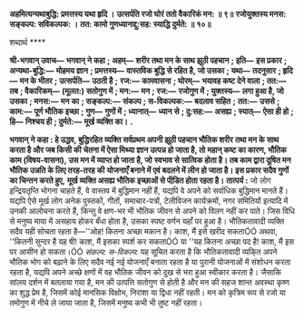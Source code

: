 **अहमित्यन्यथाबुद्धि: प्रमत्तस्य यथा हृदि ।** **उत्सर्पति रजो घोरं ततो वैकारिकं मन: ॥ ९॥** **रजोयुक्तस्य मनस: सङ्कल्प: सविकल्पक: ।** **तत: कामो गुणध्यानाद्दु:सह: स्याद्धि दुर्मते: ॥ १०॥** 

शब्दार्थ **** 

**श्री-भगवान् उवाच—** **भगवान् ने कहा** **; अहम्—** **शरीर तथा मन के साथ झूठी पहचान** **; इति—** **इस प्रकार** **; अन्यथा-बुद्धि:—** **मोहमय ज्ञान** **; प्रमत्तस्य—** **वास्तविक बुद्धि से रहित है, जो उसका** **; यथा—** **तदनुसार** **; हृदि—** **मन के भीतर** **; उत्सर्पति—** **उठती है** **;** **रज:—** **कामवासना** **; घोरम्—** **भयावह कष्ट देने वाला** **; तत:—** **तब** **; वैकारिकम्—** **(मूलत:) सतोगुण में** **; मन:—** **मन** **; रज:—** **रजोगुण में** **; युक्तस्य—** **लगा हुआ है, जो उसका** **; मनस:—** **मन का** **; सङ्कल्प:—** **संकल्प** **; स-विकल्पक:—** **बदलाव सहित** **;** **तत:—** **उससे** **; काम:—** **पूर्ण भौतिक इच्छा** **; गुण—** **गुणों में** **; ध्यानात्—** **ध्यान से** **; दु:सह:—** **असह्य** **; स्यात्—** **ऐसा ही हो** **; हि—** **निश्चय ही** **; दुर्मते:—** **मूर्ख व्यक्ति का।** **.** 

**भगवान् ने कहा : हे उद्धव, बुद्धिरहित व्यक्ति सर्वप्रथम अपनी झूठी पहचान भौतिक शरीर** **तथा मन के साथ करता है और जब किसी की चेतना में ऐसा मिथ्या ज्ञान उत्पन्न हो जाता है, तो** **महान् कष्ट का कारण, भौतिक काम (विषय-वासना), उस मन में व्याप्त हो जाता है, जो** **स्वभाव से सात्विक होता है। तब काम द्वारा दूषित मन भौतिक उन्नति के लिए तरह-तरह की** **योजनाएँ बनाने में एवं बदलने में लीन हो जाता है। इस प्रकार सदैव गुणों का चिन्तन करते हुए,** **मूर्ख व्यक्ति असह्य भौतिक इच्छाओं से पीडि़त होता रहता है।** **तात्पर्य :** जो लोग इन्द्रियतृप्ति भोगना चाहते हैं, वे वास्तव में बुद्धिमान नहीं हैं, यद्यपि वे अपने को सर्वाधिक बुद्धिमान मानते हैं। यद्यपि ऐसे मूर्ख लोग अनेक पुस्तकों, गीतों, समाचार-पत्रों, टेलीविजन कार्यक्रमों, नगर समितियों इत्यादि में उनकी आलोचना करते हैं, किन्तु वे क्षण-भर भी भौतिक जीवन से अपने को विलग नहीं कर पाते। जिस विधि से मनुष्य माया में असहाय होकर बँधा होता है, उसका स्पष्ट वर्णन यहाँ पर हुआ है। भौतिकतावादी व्यक्ति सदैव यही सोचता रहता है—''ओह! कितना अच्छा मकान है। काश, मैं इसे खरीद सकताÓÓ अथवा, ''कितनी सुन्दर है यह षी! काश, मैं इसका स्पर्श कर सकताÓÓ या ''यह कितना अच्छा पद है! काश, मैं इस पर आसीन हो सकता।ÓÓ *संकल्प: स-विकल्प:* यह सूचित करता है कि भौतिकतावादी व्यकि्त अपने भौतिक भोग को बढ़ाने के लिए सदैव नई नई योजनाएँ बनाता रहता है या पुरानी योजनाओं में संशोधन करता रहता है, यद्यपि अपने अच्छे क्षणों में वह भौतिक जीवन को दुख से भरा हुआ स्वीकार करता है। जैसाकि सांलय दर्शन में बतलाया गया है, मन की उत्पत्ति सतोगुण से होती है और मन की सहज शान्त अवस्था कृष्ण का शुद्ध प्रेम है, जिसमें कोई मानसिक विक्षोभ, निराशा या द्विधा नहीं रहती। मन को कृत्रिम रूप से रजो या तमोगुण में नीचे ले जाया जाता है, जिसमें मनुष्य कभी भी तुष्ट नहीं रहता।  